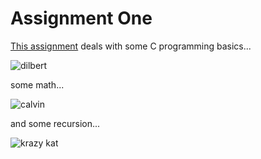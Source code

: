 # Assignment One

[This assignment](https://drvulter.github.io/nate-learn/A1/.pdf) deals with some C programming basics...

![dilbert](https://i.pinimg.com/originals/28/6c/cc/286ccc3fbf5e85cc4d37772263b40d21.jpg)

some math...

![calvin](http://3.bp.blogspot.com/_xJWa77A8OSw/S-Cu-hNCliI/AAAAAAAAFnU/gPKnqDRjazA/s1600/calvinmath2.jpg)

and some recursion...

![krazy kat](http://cdn.nybooks.com/wp-content/uploads/2017/01/krazy-lead.jpg)
